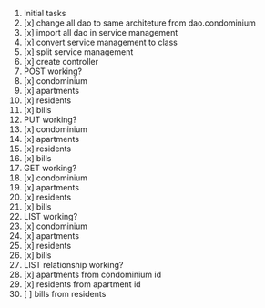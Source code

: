 1. Initial tasks
1. [x] change all dao to same architeture from dao.condominium
1. [x] import all dao in service management
1. [x] convert service management to class 
1. [x] split service management
1. [x] create controller
1. POST working?
1. [x] condominium
1. [x] apartments
1. [x] residents
1. [x] bills
1. PUT working?
1. [x] condominium
1. [x] apartments
1. [x] residents
1. [x] bills
1. GET working?
1. [x] condominium
1. [x] apartments
2. [x] residents
3. [x] bills
4. LIST working?
5. [x] condominium
6. [x] apartments
7. [x] residents
8. [x] bills
9. LIST relationship working?
10. [x] apartments from condominium id
11. [x] residents from apartment id
12. [ ] bills from residents